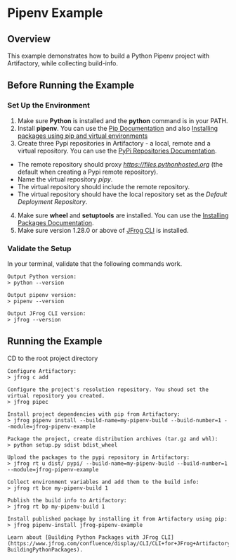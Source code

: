 # Pipenv Example

## Overview
This example demonstrates how to build a Python Pipenv project with Artifactory, while collecting build-info.

## Before Running the Example
### Set Up the Environment 
1. Make sure **Python** is installed and the **python** command is in your PATH.
2. Install **pipenv**. You can use the [Pip Documentation](https://pipenv.pypa.io/en/latest/) and also [Installing packages using pip and virtual environments](https://realpython.com/pipenv-guide/)
3. Create three Pypi repositories in Artifactory - a local, remote and a virtual repository. You can use the [PyPi Repositories Documentation](https://www.jfrog.com/confluence/display/RTF/PyPI+Repositories).
* The remote repository should proxy *https://files.pythonhosted.org* (the default when creating a Pypi remote repository). 
* Name the virtual repository *pipy*.
* The virtual repository should include the remote repository.
* The virtual repository should have the local repository set as the *Default Deployment Repository*.
4. Make sure **wheel** and **setuptools** are installed. You can use the [Installing Packages Documentation](https://packaging.python.org/tutorials/installing-packages/).
5. Make sure version 1.28.0 or above of [JFrog CLI](https://jfrog.com/getcli/) is installed.

### Validate the Setup
In your terminal, validate that the following commands work.
```console
Output Python version:
> python --version

Output pipenv version:
> pipenv --version

Output JFrog CLI version:
> jfrog --version
```

## Running the Example
CD to the root project directory

```console
Configure Artifactory:
> jfrog c add

Configure the project's resolution repository. You shoud set the virtual repository you created.
> jfrog pipec

Install project dependencies with pip from Artifactory:
> jfrog pipenv install --build-name=my-pipenv-build --build-number=1 --module=jfrog-pipenv-example

Package the project, create distribution archives (tar.gz and whl):
> python setup.py sdist bdist_wheel

Upload the packages to the pypi repository in Artifactory:
> jfrog rt u dist/ pypi/ --build-name=my-pipenv-build --build-number=1 --module=jfrog-pipenv-example

Collect environment variables and add them to the build info:
> jfrog rt bce my-pipenv-build 1

Publish the build info to Artifactory:
> jfrog rt bp my-pipenv-build 1

Install published package by installing it from Artifactory using pip:
> jfrog pipenv-install jfrog-pipenv-example

Learn about [Building Python Packages with JFrog CLI](https://www.jfrog.com/confluence/display/CLI/CLI+for+JFrog+Artifactory#CLIforJFrogArtifactory-BuildingPythonPackages).
